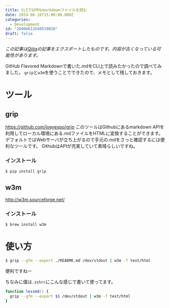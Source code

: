 ```yaml
---
title: CLIでGFMなmarkdownファイルを読む
date: 2014-06-16T15:00:00.000Z
categories:
  - Development
id: "26006613540519028"
draft: false
---
```

*この記事は[Qiita](https://qiita.com/ka2n/items/e615ac90441f568d7135)の記事をエクスポートしたものです。内容が古くなっている可能性があります。*

GitHub Flavored Markdownで書いた.mdをCLI上で読みたかったので調べてみました。
`grip`と`w3m`を使うことでできたので、メモとして残しておきます。

# ツール

## grip
https://github.com/joeyespo/grip
このツールはGithubにあるmarkdown APIを利用してローカル環境にある.mdファイルをHTMLに変換することができます。
デフォルトではWebサーバが立ち上がるので手元の.mdをさっと確認するには便利なツールです。
GithubはAPIが充実していて素晴らしいですね。

### インストール

```bash
$ pip install grip
```

## w3m
http://w3m.sourceforge.net/

### インストール

```bash
$ brew install w3m
```

# 使い方

```bash
$ grip --gfm --export ./README.md /dev/stdout | w3m -T text/html
```
便利ですねー

ちなみに僕は`.zshrc`にこんな感じで書いて使ってます。

```zsh
function lessmd() {
  grip --gfm --export $1 /dev/stdout | w3m -T text/html
}
```

